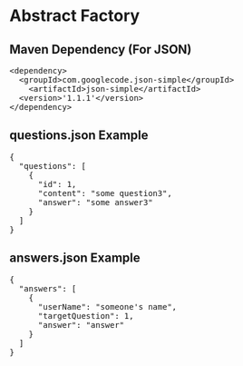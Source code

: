 # Abstract Factory

## Maven Dependency (For JSON)
<pre>
&ltdependency&gt    
  &ltgroupId&gtcom.googlecode.json-simple&lt/groupId&gt    
    &ltartifactId&gtjson-simple&lt/artifactId&gt
  &ltversion>'1.1.1'&lt/version&gt   
&lt/dependency>
</pre>


## questions.json Example
<pre>
{    
  "questions": [    
    {    
      "id": 1,    
      "content": "some question3",    
      "answer": "some answer3"    
    }    
  ]    
}    
</pre>

## answers.json Example
<pre>
{
  "answers": [
    {
      "userName": "someone's name",
      "targetQuestion": 1,
      "answer": "answer"
    }
  ]
}
</pre>
